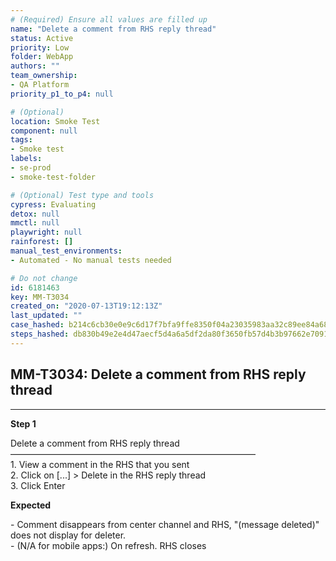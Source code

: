 ```yaml
---
# (Required) Ensure all values are filled up
name: "Delete a comment from RHS reply thread"
status: Active
priority: Low
folder: WebApp
authors: ""
team_ownership: 
- QA Platform
priority_p1_to_p4: null

# (Optional)
location: Smoke Test
component: null
tags: 
- Smoke test
labels: 
- se-prod
- smoke-test-folder

# (Optional) Test type and tools
cypress: Evaluating
detox: null
mmctl: null
playwright: null
rainforest: []
manual_test_environments: 
- Automated - No manual tests needed

# Do not change
id: 6181463
key: MM-T3034
created_on: "2020-07-13T19:12:13Z"
last_updated: ""
case_hashed: b214c6cb30e0e9c6d17f7bfa9ffe8350f04a23035983aa32c89ee84a6885efe2a2c9e8ae9cf093651ee533a35ed50852
steps_hashed: db830b49e2e4d47aecf5d4a6a5df2da80f3650fb57d4b3b97662e7091729fb20be4e7d73d7628adb0cdc46aad2dc2d8d
---
```


<!-- (Auto-generated) Based on frontmatter's "key" and "name" -->

## MM-T3034: Delete a comment from RHS reply thread

---

**Step 1**

Delete a comment from RHS reply thread\
————————————————————————————\
1\. View a comment in the RHS that you sent\
2\. Click on \[...] > Delete in the RHS reply thread\
3\. Click Enter

**Expected**

\- Comment disappears from center channel and RHS, "(message deleted)" does not display for deleter.\
\- (N/A for mobile apps:) On refresh. RHS closes
